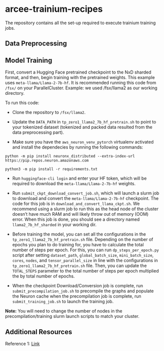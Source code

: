# arcee-trainium-recipes
The repository contains all the set-up required to execute trainium training jobs. 

## Data Preprocessing

## Model Training

First, convert a Hugging Face pretrained checkpoint to the NxD sharded format, and then, begin training with the pretrained weights. This example uses `meta-llama/Llama-2-7b-hf`. It is recommended running this code from `/fsx/` on your ParallelCluster. Example: we used /fsx/llama2 as our working directory.

To run this code:

* Clone the repository to `/fsx/llama2`.

* Update the `DATA_PATH` in `tp_zero1_llama2_7b_hf_pretrain.sh` to point to your tokenized dataset (tokenized and packed data resulted from the data preprocessing part).

* Make sure you have the `aws_neuron_venv_pytorch` virtualenv activated and install the dependecies by running the following commands:

`python -m pip install neuronx_distributed --extra-index-url https://pip.repos.neuron.amazonaws.com`

`python3 -m pip install -r requirements.txt`

* Run `huggingface-cli login` and enter your HF token, which will be required to download the `meta-llama/Llama-2-7b-hf` weights.

* Run `submit_ckpt_download_convert_job.sh`, which will launch a slurm job to download and convert the `meta-llama/Llama-2-7b-hf` checkpoint. The code for this job is in `download_and_convert_llama_ckpt.sh`. We recommend using a slurm job to run this as the head node of the cluster doesn’t have much RAM and will likely throw out of memory (OOM) error. When this job is done, you should see a directory named `llama2_7b_hf_sharded` in your working dir.

* Before training the model, you can set all the configurations in the `tp_zero1_llama2_7b_hf_pretrain.sh` file. Depending on the number of epochs you plan to do training for, you have to calculate the total number of steps per epoch. For this, you can run `dp_steps_per_epoch.py` script after setting `dataset_path`, `global_batch_size`, `mini_batch_size`, `cores`, `nodes`, and `tensor_parallel_size` in line with the configurations in `tp_zero1_llama2_7b_hf_pretrain.sh` file. Then, you can update the `TOTAL_STEPS` parameter to the total number of steps per epoch multiplied the by total number of epochs. 

* When the checkpoint Download/Conversion job is complete, run `submit_precompilation_job.sh` to precompile the graphs and populate the Neuron cache
when the precompilation job is complete, run `submit_training_job.sh` to launch the training job.


**Note:** You will need to change the number of nodes in the precompilation/training slurm launch scripts to match your cluster.


## Additional Resources
Reference 1: [Link](https://awsdocs-neuron.readthedocs-hosted.com/en/latest/libraries/neuronx-distributed/tutorials/training_llama2_7b.html) 

